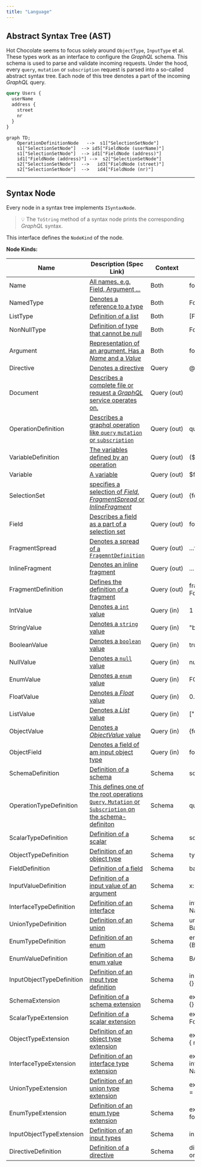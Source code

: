 ```yaml
---
title: "Language"
---
```


## Abstract Syntax Tree (AST)

Hot Chocolate seems to focus solely around `ObjectType`, `InputType` et al. These types work as an interface to configure the _GraphQL_ schema. This schema is used to parse and validate incoming requests. Under the hood, every `query`, `mutation` or `subscription` request is parsed into a so-called abstract syntax tree. Each node of this tree denotes a part of the incoming _GraphQL_ query.

```graphql
query Users {
  userName
  address {
    street
    nr
  }
}
```

```mermaid
graph TD;
    OperationDefinitionNode   -->  s1["SelectionSetNode"]
    s1["SelectionSetNode"]  --> id5["FieldNode (userName)"]
    s1["SelectionSetNode"]  --> id1["FieldNode (address)"]
    id1["FieldNode (address)"] -->  s2["SelectionSetNode"]
    s2["SelectionSetNode"]  -->   id3["FieldNode (street)"]
    s2["SelectionSetNode"]  -->   id4["FieldNode (nr)"]

```

---

## Syntax Node

Every node in a syntax tree implements `ISyntaxNode`.

> 💡 The `ToString` method of a syntax node prints the corresponding _GraphQL_ syntax.

This interface defines the `NodeKind` of the node.

**Node Kinds:**

| Name                      | Description (Spec Link)                                                                                                                                                 | Context          | Example                         |
| ------------------------- | ----------------------------------------------------------------------------------------------------------------------------------------------------------------------- | ---------------- | ------------------------------- |
| Name                      | [All names. e.g. Field, Argument ... ](http://spec.graphql.org/June2018/#sec-Names)                                                                                     | Both             | foo                             |
| NamedType                 | [Denotes a reference to a type](https://spec.graphql.org/June2018/#NamedType)                                                                                           | Both             | Foo                             |
| ListType                  | [Definition of a list](https://spec.graphql.org/June2018/#ListType)                                                                                                     | Both             | \[Foo]                          |
| NonNullType               | [Definition of type that cannot be null](https://spec.graphql.org/June2018/#NonNullType)                                                                                | Both             | Foo!                            |
| Argument                  | [Representation of an argument. Has a _Name_ and a _Value_](https://spec.graphql.org/June2018/#sec-Language.Arguments)                                                  | Both             | foo: "bar"                      |
| Directive                 | [Denotes a directive ](https://spec.graphql.org/June2018/#sec-Language.Directives)                                                                                      | Query            | @foo                            |
| Document                  | [Describes a complete file or request a _GraphQL_ service operates on.](http://spec.graphql.org/June2018/#sec-Language.Document)                                        | Query&nbsp;(out) |                                 |
| OperationDefinition       | [Describes a graphql operation like `query` `mutation` or `subscription`](http://spec.graphql.org/June2018/#sec-Language.Document)                                      | Query&nbsp;(out) | query Foo {}                    |
| VariableDefinition        | [The variables defined by an operation](http://spec.graphql.org/June2018/#VariableDefinitions)                                                                          | Query&nbsp;(out) | (\$foo: String)                 |
| Variable                  | [A variable](https://spec.graphql.org/June2018/#sec-Language.Variables)                                                                                                 | Query&nbsp;(out) | \$foo                           |
| SelectionSet              | [specifies a selection of _Field_, _FragmentSpread_ or _InlineFragment_](http://spec.graphql.org/June2018/#sec-Selection-Sets)                                          | Query&nbsp;(out) | {foo bar}                       |
| Field                     | [Describes a field as a part of a selection set](http://spec.graphql.org/June2018/#sec-Language.Fields)                                                                 | Query&nbsp;(out) | foo                             |
| FragmentSpread            | [Denotes a spread of a `FragemntDefinition`](https://spec.graphql.org/June2018/#FragmentSpread)                                                                         | Query&nbsp;(out) | ...f1                           |
| InlineFragment            | [Denotes an inline fragment](https://spec.graphql.org/June2018/#sec-Inline-Fragments)                                                                                   | Query&nbsp;(out) | ... on Foo { bar}               |
| FragmentDefinition        | [Defines the definition of a fragment](https://spec.graphql.org/June2018/#FragmentDefinition)                                                                           | Query&nbsp;(out) | fragment f1 on Foo {}           |
| IntValue                  | [Denotes a `int` value](https://spec.graphql.org/June2018/#sec-Int-Value)                                                                                               | Query&nbsp;(in)  | 1                               |
| StringValue               | [ Denotes a `string` value](https://spec.graphql.org/June2018/#sec-String-Value)                                                                                        | Query&nbsp;(in)  | "bar"                           |
| BooleanValue              | [Denotes a `boolean` value ](https://spec.graphql.org/June2018/#sec-Boolean-Value)                                                                                      | Query&nbsp;(in)  | true                            |
| NullValue                 | [Denotes a `null` value ](https://spec.graphql.org/June2018/#sec-Null-Value)                                                                                            | Query&nbsp;(in)  | null                            |
| EnumValue                 | [Denotes a `enum` value ](https://spec.graphql.org/June2018/#sec-Enum-Value)                                                                                            | Query&nbsp;(in)  | FOO                             |
| FloatValue                | [Denotes a _Float_ value](https://spec.graphql.org/June2018/#sec-Float-Value)                                                                                           | Query&nbsp;(in)  | 0.2                             |
| ListValue                 | [Denotes a _List_ value](https://spec.graphql.org/June2018/#sec-List-Value)                                                                                             | Query&nbsp;(in)  | \["string"]                     |
| ObjectValue               | [Denotes a _ObjectValue_ value ](https://spec.graphql.org/June2018/#sec-Input-Object-Values)                                                                            | Query&nbsp;(in)  | {foo: "bar" }                   |
| ObjectField               | [Denotes a field of am input object type](https://spec.graphql.org/June2018/#ObjectField)                                                                               | Query&nbsp;(in)  | foo: "bar"                      |
| SchemaDefinition          | [Definition of a schema](https://spec.graphql.org/June2018/#sec-Schema)                                                                                                 | Schema           | schmea {}                       |
| OperationTypeDefinition   | [This defines one of the root operations `Query`, `Mutation` or `Subscription` on the schema-definiton](https://spec.graphql.org/June2018/#RootOperationTypeDefinition) | Schema           | query:FooQuery                  |
| ScalarTypeDefinition      | [Definition of a scalar ](https://spec.graphql.org/June2018/#sec-Scalars)                                                                                               | Schema           | scalar JSON                     |
| ObjectTypeDefinition      | [Definition of an object type](https://spec.graphql.org/June2018/#sec-Objects)                                                                                          | Schema           | type Foo{}                      |
| FieldDefinition           | [Definition of a field](https://spec.graphql.org/June2018/#FieldDefinition)                                                                                             | Schema           | bar:String                      |
| InputValueDefinition      | [Definition of a input value of an argument](https://spec.graphql.org/June2018/#sec-Field-Arguments)                                                                    | Schema           | x: Float                        |
| InterfaceTypeDefinition   | [Definition of an interface](https://spec.graphql.org/June2018/#sec-Interfaces)                                                                                         | Schema           | interface NamedEntity {}        |
| UnionTypeDefinition       | [Definition of an union](https://spec.graphql.org/June2018/#sec-Unions)                                                                                                 | Schema           | union Ex = Foo \| Bar           |
| EnumTypeDefinition        | [Definition of an enum](https://spec.graphql.org/June2018/#sec-Enums)                                                                                                   | Schema           | enum Foo {BAR}                  |
| EnumValueDefinition       | [Definition of an enum value](https://spec.graphql.org/June2018/#sec-Enum)                                                                                              | Schema           | BAR                             |
| InputObjectTypeDefinition | [Definition of an input type definition](https://spec.graphql.org/June2018/#sec-Input-Objects)                                                                          | Schema           | input FooInput {}               |
| SchemaExtension           | [Definition of a schema extension](https://spec.graphql.org/June2018/#sec-Schema-Extension)                                                                             | Schema           | extend schema {}                |
| ScalarTypeExtension       | [Definition of a scalar extension](https://spec.graphql.org/June2018/#sec-Scalar-Extensions)                                                                            | Schema           | extend scalar Foo @bar          |
| ObjectTypeExtension       | [Definition of an object type extension](https://spec.graphql.org/June2018/#sec-Object-Extensions)                                                                      | Schema           | extend type Foo { name}         |
| InterfaceTypeExtension    | [Definition of an interface type extension](https://spec.graphql.org/June2018/#sec-Interface-Extensions)                                                                | Schema           | extend interface NamedEntity {} |
| UnionTypeExtension        | [Definition of an union type extension](https://spec.graphql.org/June2018/#sec-Union-Extensions)                                                                        | Schema           | extend union Ex = Foo{}         |
| EnumTypeExtension         | [Definition of an enum type extension](https://spec.graphql.org/June2018/#sec-Enum-Extensions)                                                                          | Schema           | extend enum foo{}               |
| InputObjectTypeExtension  | [Definition of an input types](https://spec.graphql.org/June2018/#sec-Input-Object-Extensions)                                                                          | Schema           | input foo {}                    |
| DirectiveDefinition       | [Definition of a directive](https://spec.graphql.org/June2018/#sec-Type-System.Directives)                                                                              | Schema           | directive @foo on               |
